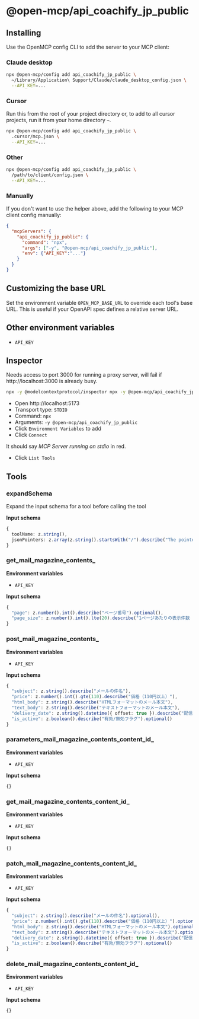 # @open-mcp/api_coachify_jp_public

## Installing

Use the OpenMCP config CLI to add the server to your MCP client:

### Claude desktop

```bash
npx @open-mcp/config add api_coachify_jp_public \
  ~/Library/Application\ Support/Claude/claude_desktop_config.json \
  --API_KEY=...
```

### Cursor

Run this from the root of your project directory or, to add to all cursor projects, run it from your home directory `~`.

```bash
npx @open-mcp/config add api_coachify_jp_public \
  .cursor/mcp.json \
  --API_KEY=...
```

### Other

```bash
npx @open-mcp/config add api_coachify_jp_public \
  /path/to/client/config.json \
  --API_KEY=...
```

### Manually

If you don't want to use the helper above, add the following to your MCP client config manually:

```json
{
  "mcpServers": {
    "api_coachify_jp_public": {
      "command": "npx",
      "args": ["-y", "@open-mcp/api_coachify_jp_public"],
      "env": {"API_KEY":"..."}
    }
  }
}
```

## Customizing the base URL

Set the environment variable `OPEN_MCP_BASE_URL` to override each tool's base URL. This is useful if your OpenAPI spec defines a relative server URL.

## Other environment variables

- `API_KEY`

## Inspector

Needs access to port 3000 for running a proxy server, will fail if http://localhost:3000 is already busy.

```bash
npx -y @modelcontextprotocol/inspector npx -y @open-mcp/api_coachify_jp_public
```

- Open http://localhost:5173
- Transport type: `STDIO`
- Command: `npx`
- Arguments: `-y @open-mcp/api_coachify_jp_public`
- Click `Environment Variables` to add
- Click `Connect`

It should say _MCP Server running on stdio_ in red.

- Click `List Tools`

## Tools

### expandSchema

Expand the input schema for a tool before calling the tool

**Input schema**

```ts
{
  toolName: z.string(),
  jsonPointers: z.array(z.string().startsWith("/").describe("The pointer to the JSON schema object which needs expanding")).describe("A list of JSON pointers"),
}
```

### get_mail_magazine_contents_

**Environment variables**

- `API_KEY`

**Input schema**

```ts
{
  "page": z.number().int().describe("ページ番号").optional(),
  "page_size": z.number().int().lte(20).describe("1ページあたりの表示件数（最大20）").optional()
}
```

### post_mail_magazine_contents_

**Environment variables**

- `API_KEY`

**Input schema**

```ts
{
  "subject": z.string().describe("メールの件名"),
  "price": z.number().int().gte(110).describe("価格（110円以上）"),
  "html_body": z.string().describe("HTMLフォーマットのメール本文"),
  "text_body": z.string().describe("テキストフォーマットのメール本文"),
  "delivery_date": z.string().datetime({ offset: true }).describe("配信予定日時（現在より未来の日時、e.g. 2025-04-25T09:00:00.00+08:00 形式でタイムゾーン情報を含める）"),
  "is_active": z.boolean().describe("有効/無効フラグ").optional()
}
```

### parameters_mail_magazine_contents_content_id_

**Environment variables**

- `API_KEY`

**Input schema**

```ts
{}
```

### get_mail_magazine_contents_content_id_

**Environment variables**

- `API_KEY`

**Input schema**

```ts
{}
```

### patch_mail_magazine_contents_content_id_

**Environment variables**

- `API_KEY`

**Input schema**

```ts
{
  "subject": z.string().describe("メールの件名").optional(),
  "price": z.number().int().gte(110).describe("価格（110円以上）").optional(),
  "html_body": z.string().describe("HTMLフォーマットのメール本文").optional(),
  "text_body": z.string().describe("テキストフォーマットのメール本文").optional(),
  "delivery_date": z.string().datetime({ offset: true }).describe("配信予定日時（現在より未来の日時、e.g. 2025-04-25T09:00:00.00+08:00 形式でタイムゾーン情報を含める）").optional(),
  "is_active": z.boolean().describe("有効/無効フラグ").optional()
}
```

### delete_mail_magazine_contents_content_id_

**Environment variables**

- `API_KEY`

**Input schema**

```ts
{}
```
